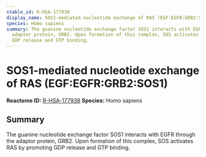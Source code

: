 ```yaml
---
stable_id: R-HSA-177938
display_name: SOS1-mediated nucleotide exchange of RAS (EGF:EGFR:GRB2:SOS1)
species: Homo sapiens
summary: The guanine nucleotide exchange factor SOS1 interacts with EGFR through the
  adaptor protein, GRB2. Upon formation of this complex, SOS activates RAS by promoting
  GDP release and GTP binding.
---
```


# SOS1-mediated nucleotide exchange of RAS (EGF:EGFR:GRB2:SOS1)
**Reactome ID:** [R-HSA-177938](https://reactome.org/content/detail/R-HSA-177938)
**Species:** Homo sapiens

## Summary

The guanine nucleotide exchange factor SOS1 interacts with EGFR through the adaptor protein, GRB2. Upon formation of this complex, SOS activates RAS by promoting GDP release and GTP binding.
